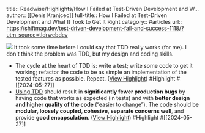 title:: Readwise/Highlights/How I Failed at Test-Driven Development and W...
author:: [[Denis Kranjcec]]
full-title:: How I Failed at Test-Driven Development and What It Took to Get It Right
category:: #articles
url:: https://shiftmag.dev/test-driven-development-fail-and-success-1118/?utm_source=tldrwebdev

![](https://shiftmag.dev/wp-content/uploads/2023/08/TDD-FB.png)
It took some time before I could say that TDD really works (for me). I don't think the problem was TDD, but my design and coding skills.

- The cycle at the heart of TDD is: write a test; write some code to get it working; refactor the code to be as simple an implementation of the tested features as possible. Repeat. ([View Highlight](https://read.readwise.io/read/01hyvzpd43qqsn3s20rn7zg0fg)) #Highlight #[[2024-05-27]]
- [Using TDD](https://www.youtube.com/watch?v=llaUBH5oayw&list=PLwLLcwQlnXByqD3a13UPeT4SMhc3rdZ8q) should result in **significantly fewer production bugs** by having code that works as expected (in tests) and with **better design and higher quality of the code** (“easier to change”). The code should be **modular, loosely coupled, cohesive, separate concerns well**, and provide **good encapsulation**. ([View Highlight](https://read.readwise.io/read/01hyvzpjk05wvh0zdtt0h3kdr5)) #Highlight #[[2024-05-27]]